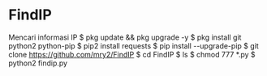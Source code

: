 # FindIP
Mencari informasi IP
$ pkg update && pkg upgrade -y
$ pkg install git python2 python-pip
$ pip2 install requests
$ pip install --upgrade-pip
$ git clone https://github.com/mry2/FindIP
$ cd FindIP
$ ls
$ chmod 777 *.py
$ python2 findip.py
